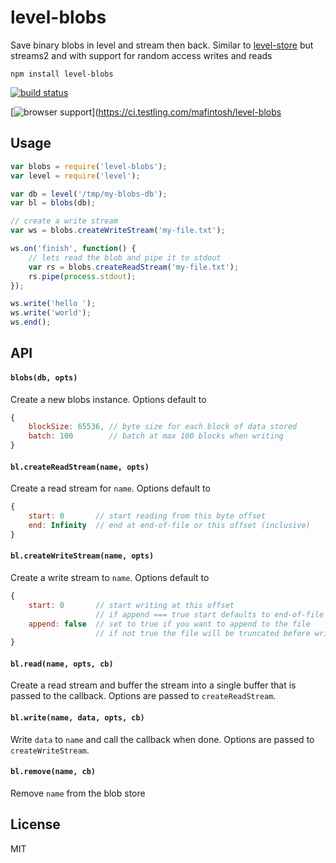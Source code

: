 # level-blobs

Save binary blobs in level and stream then back.
Similar to [level-store](https://github.com/juliangruber/level-store) but streams2 and with support for random access writes and reads

	npm install level-blobs

[![build status](https://secure.travis-ci.org/mafintosh/level-blobs.png)](http://travis-ci.org/mafintosh/level-blobs)

[![browser support](https://ci.testling.com/mafintosh/level-blobs.png)](https://ci.testling.com/mafintosh/level-blobs

## Usage

``` js
var blobs = require('level-blobs');
var level = require('level');

var db = level('/tmp/my-blobs-db');
var bl = blobs(db);

// create a write stream
var ws = blobs.createWriteStream('my-file.txt');

ws.on('finish', function() {
	// lets read the blob and pipe it to stdout
	var rs = blobs.createReadStream('my-file.txt');
	rs.pipe(process.stdout);
});

ws.write('hello ');
ws.write('world');
ws.end();
```

## API

#### `blobs(db, opts)`

Create a new blobs instance. Options default to

``` js
{
	blockSize: 65536, // byte size for each block of data stored
	batch: 100        // batch at max 100 blocks when writing
}
```

#### `bl.createReadStream(name, opts)`

Create a read stream for `name`. Options default to

``` js
{
	start: 0       // start reading from this byte offset
	end: Infinity  // end at end-of-file or this offset (inclusive)
}
```

#### `bl.createWriteStream(name, opts)`

Create a write stream to `name`. Options default to

``` js
{
	start: 0       // start writing at this offset
	               // if append === true start defaults to end-of-file
	append: false  // set to true if you want to append to the file
	               // if not true the file will be truncated before writing
}
```

#### `bl.read(name, opts, cb)`

Create a read stream and buffer the stream into a single buffer that is passed to the callback.
Options are passed to `createReadStream`.

#### `bl.write(name, data, opts, cb)`

Write `data` to `name` and call the callback when done.
Options are passed to `createWriteStream`.

#### `bl.remove(name, cb)`

Remove `name` from the blob store

## License

MIT